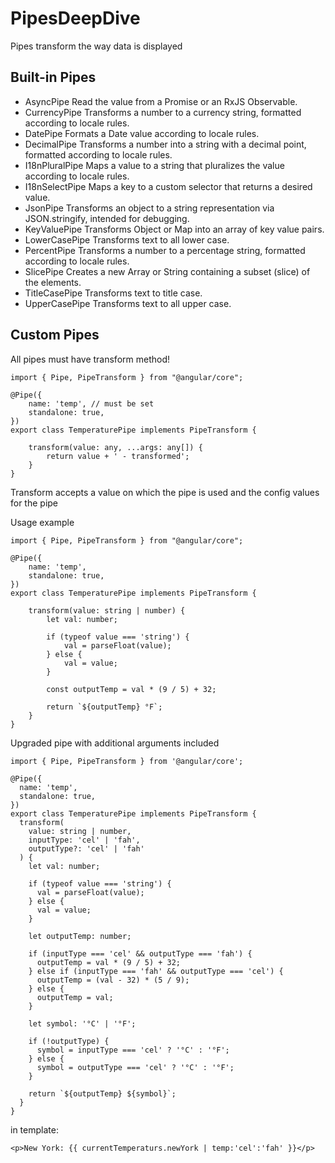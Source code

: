 # PipesDeepDive

Pipes transform the way data is displayed

## Built-in Pipes

- AsyncPipe	        Read the value from a Promise or an RxJS Observable.
- CurrencyPipe	    Transforms a number to a currency string, formatted according to locale rules.
- DatePipe	        Formats a Date value according to locale rules.
- DecimalPipe	    Transforms a number into a string with a decimal point, formatted according to locale rules.
- I18nPluralPipe	Maps a value to a string that pluralizes the value according to locale rules.
- I18nSelectPipe	Maps a key to a custom selector that returns a desired value.
- JsonPipe	        Transforms an object to a string representation via JSON.stringify, intended for debugging.
- KeyValuePipe	    Transforms Object or Map into an array of key value pairs.
- LowerCasePipe	    Transforms text to all lower case.
- PercentPipe	    Transforms a number to a percentage string, formatted according to locale rules.
- SlicePipe         Creates a new Array or String containing a subset (slice) of the elements.
- TitleCasePipe	    Transforms text to title case.
- UpperCasePipe	    Transforms text to all upper case.

## Custom Pipes

All pipes must have transform method!

```
import { Pipe, PipeTransform } from "@angular/core";

@Pipe({
    name: 'temp', // must be set
    standalone: true,
})
export class TemperaturePipe implements PipeTransform {
    
    transform(value: any, ...args: any[]) {
        return value + ' - transformed';
    }
}
```

Transform accepts a value on which the pipe is used and the config values for the pipe

Usage example

```
import { Pipe, PipeTransform } from "@angular/core";

@Pipe({
    name: 'temp',
    standalone: true,
})
export class TemperaturePipe implements PipeTransform {
    
    transform(value: string | number) {
        let val: number;

        if (typeof value === 'string') {
            val = parseFloat(value);
        } else {
            val = value;
        }

        const outputTemp = val * (9 / 5) + 32;

        return `${outputTemp} °F`;
    }
}
```

Upgraded pipe with additional arguments included

```
import { Pipe, PipeTransform } from '@angular/core';

@Pipe({
  name: 'temp',
  standalone: true,
})
export class TemperaturePipe implements PipeTransform {
  transform(
    value: string | number,
    inputType: 'cel' | 'fah',
    outputType?: 'cel' | 'fah'
  ) {
    let val: number;

    if (typeof value === 'string') {
      val = parseFloat(value);
    } else {
      val = value;
    }

    let outputTemp: number;

    if (inputType === 'cel' && outputType === 'fah') {
      outputTemp = val * (9 / 5) + 32;
    } else if (inputType === 'fah' && outputType === 'cel') {
      outputTemp = (val - 32) * (5 / 9);
    } else {
      outputTemp = val;
    }

    let symbol: '°C' | '°F';

    if (!outputType) {
      symbol = inputType === 'cel' ? '°C' : '°F';
    } else {
      symbol = outputType === 'cel' ? '°C' : '°F';
    }

    return `${outputTemp} ${symbol}`;
  }
}
```

in template:

`<p>New York: {{ currentTemperaturs.newYork | temp:'cel':'fah' }}</p>`